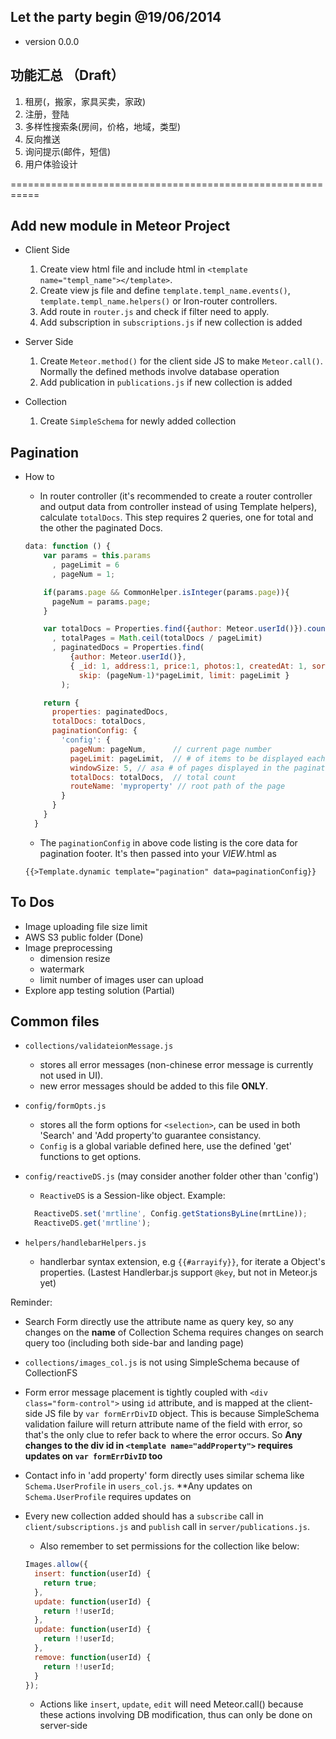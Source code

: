 ## Let the party begin @19/06/2014

- version 0.0.0

## 功能汇总 （Draft）
1.  租房(，搬家，家具买卖，家政)
2.  注册，登陆
3.  多样性搜索条(房间，价格，地域，类型)
4.  反向推送
5.  询问提示(邮件，短信)
6.  用户体验设计

===========================================================
## Add new module in Meteor Project
- Client Side
  1. Create view html file and include html in `<template name="templ_name"></template>`.
  2. Create view js file and define `template.templ_name.events()`, `template.templ_name.helpers()` or Iron-router controllers.
  3. Add route in `router.js` and check if filter need to apply.
  4. Add subscription in `subscriptions.js` if new collection is added

- Server Side
  1. Create `Meteor.method()` for the client side JS to make `Meteor.call()`. Normally the defined methods involve database operation
  2. Add publication in `publications.js` if new collection is added

- Collection
  1. Create `SimpleSchema` for newly added collection

## Pagination
- How to
  - In router controller (it's recommended to create a router controller and output data from controller instead of using Template helpers), calculate `totalDocs`. This step requires 2 queries, one for total and the other the paginated Docs. 

  ```JavaScript
  data: function () {
      var params = this.params
        , pageLimit = 6
        , pageNum = 1;

      if(params.page && CommonHelper.isInteger(params.page)){
        pageNum = params.page;
      }

      var totalDocs = Properties.find({author: Meteor.userId()}).count()
        , totalPages = Math.ceil(totalDocs / pageLimit)
        , paginatedDocs = Properties.find(
            {author: Meteor.userId()},
            { _id: 1, address:1, price:1, photos:1, createdAt: 1, sort: {createdAt: -1},
              skip: (pageNum-1)*pageLimit, limit: pageLimit }
          );

      return {
        properties: paginatedDocs,
        totalDocs: totalDocs,
        paginationConfig: {
          'config': {
            pageNum: pageNum,      // current page number
            pageLimit: pageLimit,  // # of items to be displayed each page
            windowSize: 5, // asa # of pages displayed in the pagination must be odd number
            totalDocs: totalDocs,  // total count
            routeName: 'myproperty' // root path of the page
          }
        }
      }
    }
  ```  
  - The `paginationConfig` in above code listing is the core data for pagination footer. It's then passed into your _VIEW_.html as
  ```
  {{>Template.dynamic template="pagination" data=paginationConfig}}
  ```

## To Dos
- Image uploading file size limit
- AWS S3 public folder (Done)
- Image preprocessing
  - dimension resize
  - watermark
  - limit number of images user can upload
- Explore app testing solution (Partial)

## Common files
- `collections/validateionMessage.js`
  - stores all error messages (non-chinese error message is currently not used in UI).
  - new error messages should be added to this file **ONLY**.
- `config/formOpts.js`
  - stores all the form options for `<selection>`, can be used in both 'Search' and 'Add property'to guarantee consistancy.
  - `Config` is a global variable defined here, use the defined 'get' functions to get options.
- `config/reactiveDS.js` (may consider another folder other than 'config')
  - `ReactiveDS` is a Session-like object. Example:

  ```JavaScript
    ReactiveDS.set('mrtline', Config.getStationsByLine(mrtLine));
    ReactiveDS.get('mrtline');
  ```

- `helpers/handlebarHelpers.js`
  - handlerbar syntax extension, e.g `{{#arrayify}}`, for iterate a Object's properties. (Lastest Handlerbar.js support `@key`, but not in Meteor.js yet)

Reminder:
- Search Form directly use the attribute name as query key, so any changes on the **name** of Collection Schema requires changes on search query too (including both side-bar and landing page)

- `collections/images_col.js` is not using SimpleSchema because of CollectionFS

- Form error message placement is tightly coupled with `<div class="form-control">` using `id` attribute, and is mapped at the client-side JS file by `var formErrDivID` object. This is because SimpleSchema validation failure will return attribute name of the field with error, so that's the only clue to refer back to where the error occurs. So **Any changes to the div id in `<template name="addProperty">` requires updates on `var formErrDivID` too**

- Contact info in 'add property' form directly uses similar schema like `Schema.UserProfile` in `users_col.js`. **Any updates on `Schema.UserProfile` requires updates on

- Every new collection added should has a `subscribe` call in `client/subscriptions.js` and `publish` call in `server/publications.js`.
  - Also remember to set permissions for the collection like below:

  ```JavaScript
  Images.allow({
    insert: function(userId) {
      return true;
    },
    update: function(userId) {
      return !!userId;
    },
    update: function(userId) {
      return !!userId;
    },
    remove: function(userId) {
      return !!userId;
    }
  });
  ```

  - Actions like `insert`, `update`, `edit` will need Meteor.call() because these actions involving DB modification, thus can only be done on server-side

